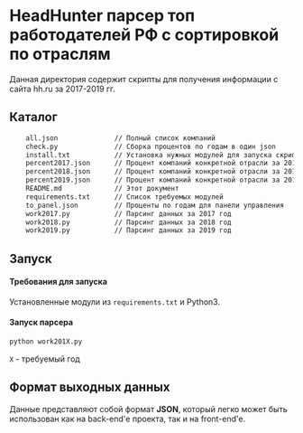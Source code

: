 # HeadHunter парсер топ работодателей РФ с сортировкой по отраслям

Данная директория содержит скрипты для получения информации с сайта hh.ru за 2017-2019 гг.

## Каталог

```bash
    all.json              // Полный список компаний
    check.py              // Сборка процентов по годам в один json
    install.txt           // Установка нужных модулей для запуска скриптов
    percent2017.json      // Процент компаний конкретной отрасли за 2017 год
    percent2018.json      // Процент компаний конкретной отрасли за 2018 год
    percent2019.json      // Процент компаний конкретной отрасли за 2019 год
    README.md             // Этот документ
    requirements.txt      // Список требуемых модулей
    to_panel.json         // Проценты по годам для панели управления
    work2017.py           // Парсинг данных за 2017 год
    work2018.py           // Парсинг данных за 2018 год
    work2019.py           // Парсинг данных за 2019 год
```

## Запуск

#### Требования для запуска

Установленные модули из `requirements.txt` и Python3.

#### Запуск парсера

```bash
python work201X.py
```

`X` - требуемый год

## Формат выходных данных

Данные представляют собой формат **JSON**, который легко может быть использован как на back-end'e проекта, так и на front-end'e.